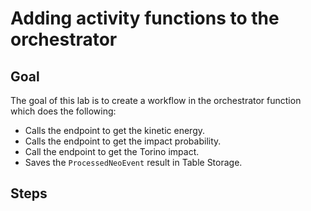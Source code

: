 # Adding activity functions to the orchestrator

## Goal

The goal of this lab is to create a workflow in the orchestrator function which does the following:

- Calls the endpoint to get the kinetic energy.
- Calls the endpoint to get the impact probability.
- Call the endpoint to get the Torino impact.
- Saves the `ProcessedNeoEvent` result in Table Storage.

## Steps



